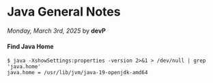# Java General Notes

*Monday, March 3rd, 2025* by **devP**


#### Find Java Home
```
$ java -XshowSettings:properties -version 2>&1 > /dev/null | grep 'java.home'
java.home = /usr/lib/jvm/java-19-openjdk-amd64
```